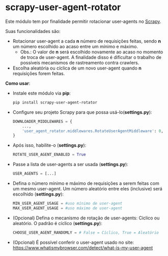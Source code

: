 # scrapy-user-agent-rotator

Este módulo tem por finalidade permitir rotacionar user-agents no [Scrapy](https://scrapy.org/). 

Suas funcionalidades são:
- Rotacionar user-agent a cada **n** número de requisições feitas, sendo **n** um número escolhido ao acaso entre um mínimo e máximo.
    - Obs.: O valor de **n** será escolhido novamente ao acaso no momento de troca de user-agent. A finalidade disso é dificultar o trabalho de possíveis mecanismos de rastreamento contra crawlers.
- Escolha aleatória ou cíclica de um novo user-agent quando **n** requisições forem feitas. 

**Como usar**:
- Instale este módulo via **pip**:
    ```bash
    pip install scrapy-user-agent-rotator
    ```
- Configure seu projeto Scrapy para que possa usá-lo(**settings.py**):
    ```python
    DOWNLOADER_MIDDLEWARES = {
        ...,
        'user_agent_rotator.middlewares.RotateUserAgentMiddleware': 0,
    }
    ```
- Após isso, habilite-o (**settings.py**):
    ```python
    ROTATE_USER_AGENT_ENABLED = True
    ```
- Passe a lista de user-agents a ser usada (**settings.py**):
    ```python
    USER_AGENTS = [...]
    ```
- Defina o número mínimo e máximo de requisições a serem feitas com um mesmo user-agent. Um número aleatório entre eles (inclusive) será escolhido (**settings.py**):
    ```python
    MIN_USER_AGENT_USAGE = #uso mínimo de user-agent
    MAX_USER_AGENT_USAGE = #uso máximo de user-agent
    ```
- (Opcional) Defina o mecanismo de rotação de user-agents: Cíclico ou aleatório. O padrão é cíclico (**settings.py**):
    ```python
    CHOOSE_USER_AGENT_RANDOMLY = # False = Cíclico, True = Aleatório
    ```
- (Opcional) É possível conferir o user-agent usado no site: https://www.whatismybrowser.com/detect/what-is-my-user-agent 
